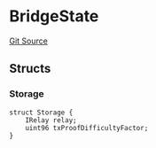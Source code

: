 # BridgeState
[Git Source](https://github.com/bob-collective/bob/blob/d9da9844231f0238dc8154200871bc3b4af31769/src/bridge/BridgeState.sol)


## Structs
### Storage

```solidity
struct Storage {
    IRelay relay;
    uint96 txProofDifficultyFactor;
}
```

